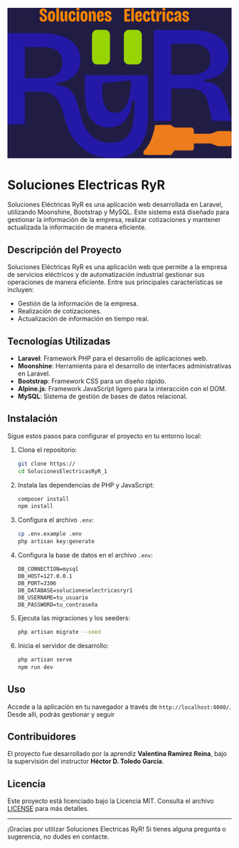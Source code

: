 <p align="center">
  <img src="./public/vendor/moonshine/logo.svg" alt="Logo">
</p>

# Soluciones Electricas RyR

Soluciones Eléctricas RyR es una aplicación web desarrollada en Laravel, utilizando Moonshine, Bootstrap y MySQL. Este sistema está diseñado para gestionar la información de la empresa, realizar cotizaciones y mantener actualizada la información de manera eficiente.

## Descripción del Proyecto

Soluciones Eléctricas RyR es una aplicación web que permite a la empresa de servicios eléctricos y de automatización industrial gestionar sus operaciones de manera eficiente. Entre sus principales características se incluyen:
- Gestión de la información de la empresa.
- Realización de cotizaciones.
- Actualización de información en tiempo real.

## Tecnologías Utilizadas

- **Laravel**: Framework PHP para el desarrollo de aplicaciones web.
- **Moonshine**: Herramienta para el desarrollo de interfaces administrativas en Laravel.
- **Bootstrap**: Framework CSS para un diseño rápido.
- **Alpine.js**: Framework JavaScript ligero para la interacción con el DOM.
- **MySQL**: Sistema de gestión de bases de datos relacional.

## Instalación

Sigue estos pasos para configurar el proyecto en tu entorno local:

1. Clona el repositorio:
   ```bash
   git clone https://
   cd SolucionesElectricasRyR_1
   ```

2. Instala las dependencias de PHP y JavaScript:
   ```bash
   composer install
   npm install
   ```

3. Configura el archivo `.env`:
   ```bash
   cp .env.example .env
   php artisan key:generate
   ```

4. Configura la base de datos en el archivo `.env`:
   ```env
   DB_CONNECTION=mysql
   DB_HOST=127.0.0.1
   DB_PORT=3306
   DB_DATABASE=solucioneselectricasryr1
   DB_USERNAME=tu_usuario
   DB_PASSWORD=tu_contraseña
   ```

5. Ejecuta las migraciones y los seeders:
   ```bash
   php artisan migrate --seed
   ```

6. Inicia el servidor de desarrollo:
   ```bash
   php artisan serve
   npm run dev
   ```

## Uso

Accede a la aplicación en tu navegador a través de `http://localhost:8000/`. Desde allí, podrás gestionar y seguir

## Contribuidores

El proyecto fue desarrollado por la aprendiz **Valentina Ramirez Reina**, bajo la supervisión del instructor **Héctor D. Toledo García**.

## Licencia

Este proyecto está licenciado bajo la Licencia MIT. Consulta el archivo [LICENSE](LICENSE) para más detalles.

---

¡Gracias por utilizar Soluciones Electricas RyR! Si tienes alguna pregunta o sugerencia, no dudes en contacte.
